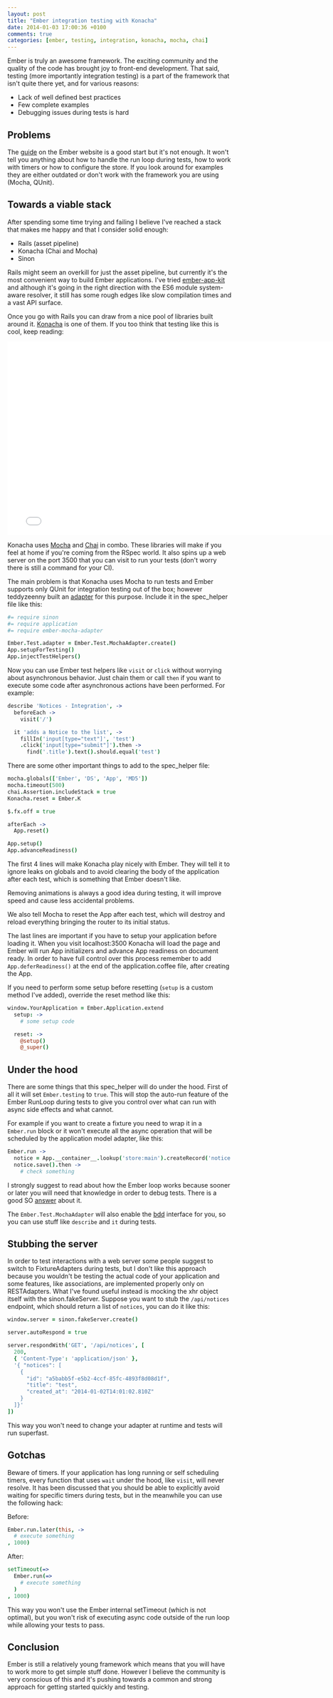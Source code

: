```yaml
---
layout: post
title: "Ember integration testing with Konacha"
date: 2014-01-03 17:00:36 +0100
comments: true
categories: [ember, testing, integration, konacha, mocha, chai]
---
```


Ember is truly an awesome framework. The exciting community and the quality of the code has brought joy to front-end development.
That said, testing (more importantly integration testing) is a part of the framework that isn't quite there yet, and for various reasons:

- Lack of well defined best practices
- Few complete examples
- Debugging issues during tests is hard

## Problems

The [guide][0] on the Ember website is a good start but it's not enough. It won't tell you anything about how to handle the run loop during tests, how to work with timers or how to configure the store.
If you look around for examples they are either outdated or don't work with the framework you are using (Mocha, QUnit).

## Towards a viable stack

After spending some time trying and failing I believe I've reached a stack that makes me happy and that I consider solid enough:

- Rails (asset pipeline)
- Konacha (Chai and Mocha)
- Sinon

Rails might seem an overkill for just the asset pipeline, but currently it's the most convenient way to build Ember applications. I've tried [ember-app-kit][1] and although it's going in the right direction with the ES6 module system-aware resolver, it still has some rough edges like slow compilation times and a vast API surface.

Once you go with Rails you can draw from a nice pool of libraries built around it. [Konacha][4] is one of them.
If you too think that testing like this is cool, keep reading:

<iframe width="771" height="434" src="//www.youtube.com/embed/heK78M6Ql9Q" frameborder="0" allowfullscreen></iframe>

Konacha uses [Mocha][2] and [Chai][3] in combo. These libraries will make if you feel at home if you're coming from the RSpec world.
It also spins up a web server on the port 3500 that you can visit to run your tests (don't worry there is still a command for your CI).

The main problem is that Konacha uses Mocha to run tests and Ember supports only QUnit for integration testing out of the box; however teddyzeenny built an [adapter][5] for this purpose. Include it in the spec_helper file like this:

```coffeescript
#= require sinon
#= require application
#= require ember-mocha-adapter

Ember.Test.adapter = Ember.Test.MochaAdapter.create()
App.setupForTesting()
App.injectTestHelpers()
```

Now you can use Ember test helpers like `visit` or `click` without worrying about asynchronous behavior. Just chain them or call `then` if you want to execute some code after asynchronous actions have been performed.
For example:

```coffeescript
describe 'Notices - Integration', ->
  beforeEach ->
    visit('/')

  it 'adds a Notice to the list', ->
    fillIn('input[type="text"]', 'test')
    .click('input[type="submit"]').then ->
      find('.title').text().should.equal('test')
```

There are some other important things to add to the spec_helper file:

```coffeescript
mocha.globals(['Ember', 'DS', 'App', 'MD5'])
mocha.timeout(500)
chai.Assertion.includeStack = true
Konacha.reset = Ember.K

$.fx.off = true

afterEach ->
  App.reset()

App.setup()
App.advanceReadiness()
```

The first 4 lines will make Konacha play nicely with Ember. They will tell it to ignore leaks on globals and to avoid clearing the body of the application after each test, which is something that Ember doesn't like.

Removing animations is always a good idea during testing, it will improve speed and cause less accidental problems.

We also tell Mocha to reset the App after each test, which will destroy and reload everything bringing the router to its initial  status.

The last lines are important if you have to setup your application before loading it. When you visit localhost:3500 Konacha will load the page and Ember will run App initializers and advance App readiness on document ready. In order to have full control over this process remember to add `App.deferReadiness()` at the end of the application.coffee file, after creating the App.

If you need to perform some setup before resetting (`setup` is a custom method I've added), override the reset method like this:

```coffeescript
window.YourApplication = Ember.Application.extend
  setup: ->
    # some setup code

  reset: ->
    @setup()
    @_super()
```

## Under the hood

There are some things that this spec_helper will do under the hood. First of all it will set `Ember.testing` to `true`. This will stop the auto-run feature of the Ember RunLoop during tests to give you control over what can run with async side effects and what cannot.

For example if you want to create a fixture you need to wrap it in a `Ember.run` block or it won't execute all the async operation that will be scheduled by the application model adapter, like this:

```coffeescript
Ember.run ->
  notice = App.__container__.lookup('store:main').createRecord('notice', { title: 'test' })
  notice.save().then ->
    # check something
```

I strongly suggest to read about how the Ember loop works  because sooner or later you will need that knowledge in order to debug tests. There is a good SO [answer][7] about it.

The `Ember.Test.MochaAdapter` will also enable the [bdd][6] interface for you, so you can use stuff like `describe` and `it` during tests.

## Stubbing the server

In order to test interactions with a web server some people suggest to switch to FixtureAdapters during tests, but I don't like this approach because you wouldn't be testing the actual code of your application and some features, like associations, are implemented properly only on RESTAdapters.
What I've found useful instead is mocking the xhr object itself with the sinon.fakeServer. Suppose you want to stub the `/api/notices` endpoint, which should return a list of `notices`, you can do it like this:

```coffeescript
window.server = sinon.fakeServer.create()

server.autoRespond = true

server.respondWith('GET', '/api/notices', [
  200,
  { 'Content-Type': 'application/json' },
  '{ "notices": [
    {
      "id": "a5babb5f-e5b2-4ccf-85fc-4893f8d08d1f",
      "title": "test",
      "created_at": "2014-01-02T14:01:02.810Z"
    }
  ]}'
])
```

This way you won't need to change your adapter at runtime and tests will run superfast.

## Gotchas

Beware of timers. If your application has long running or self scheduling timers, every function that uses `wait` under the hood, like `visit`, will never resolve. It has been discussed that you should be able to explicitly avoid waiting for specific timers during tests, but in the meanwhile you can use the following hack:

Before:
```coffeescript
Ember.run.later(this, ->
  # execute something
, 1000)
```

After:
```coffeescript
setTimeout(=>
  Ember.run(=>
    # execute something
  )
, 1000)
```

This way you won't use the Ember internal setTimeout (which is not optimal), but you won't risk of executing async code outside of the run loop while allowing your tests to pass.

## Conclusion

Ember is still a relatively young framework which means that you will have to work more to get simple stuff done. However I believe the community is very conscious of this and it's pushing towards a common and strong approach for getting started quickly and testing.

[0]: http://emberjs.com/guides/testing/integration/
[1]: https://github.com/stefanpenner/ember-app-kit
[2]: http://visionmedia.github.io/mocha/
[3]: http://chaijs.com/
[4]: https://github.com/jfirebaugh/konacha
[5]: https://github.com/teddyzeenny/ember-mocha-adapter
[6]: http://visionmedia.github.io/mocha/#interfaces
[7]: http://stackoverflow.com/questions/13597869/what-is-ember-runloop-and-how-does-it-work